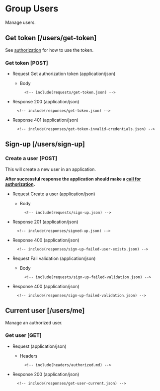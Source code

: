 # Group Users

Manage users.

## Get token [/users/get-token]

See [authorization](#header-authorization) for how to use the token.

### Get token [POST]

+ Request Get authorization token (application/json)

    + Body

            <!-- include(requests/get-token.json) -->

+ Response 200 (application/json)

        <!-- include(responses/get-token.json) -->

+ Response 401 (application/json)

        <!-- include(responses/get-token-invalid-credentials.json) -->

## Sign-up [/users/sign-up]

### Create a user [POST]

This will create a new user in an application.

**After successful response the application should make a [call for authorization](#users-get-token-post).**

+ Request Create a user (application/json)

    + Body

            <!-- include(requests/sign-up.json) -->

+ Response 201 (application/json)

        <!-- include(responses/signed-up.json) -->

+ Response 400 (application/json)

        <!-- include(responses/sign-up-failed-user-exists.json) -->

+ Request Fail validation (application/json)

    + Body

            <!-- include(requests/sign-up-failed-validation.json) -->

+ Response 400 (application/json)

        <!-- include(responses/sign-up-failed-validation.json) -->

## Current user [/users/me]

Manage an authorized user.

### Get user [GET]

+ Request (application/json)

    + Headers

            <!-- include(headers/authorized.md) -->

+ Response 200 (application/json)

        <!-- include(responses/get-user-current.json) -->
